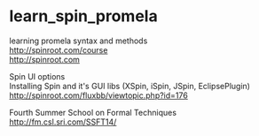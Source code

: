 # learn_spin_promela  
learning promela syntax and methods  
http://spinroot.com/course  
http://spinroot.com  


Spin UI options  
Installing Spin and it's GUI libs (XSpin, iSpin, JSpin, EclipsePlugin)  
  http://spinroot.com/fluxbb/viewtopic.php?id=176  
  

Fourth Summer School on Formal Techniques  
http://fm.csl.sri.com/SSFT14/  
  
